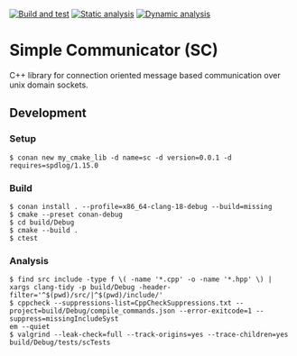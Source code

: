 [![Build and test](https://github.com/ooonak/sc/actions/workflows/ci.yaml/badge.svg)](https://github.com/ooonak/sc/actions/workflows/ci.yaml)
[![Static analysis](https://github.com/ooonak/sc/actions/workflows/static-analysis.yaml/badge.svg)](https://github.com/ooonak/sc/actions/workflows/static-analysis.yaml)
[![Dynamic analysis](https://github.com/ooonak/sc/actions/workflows/dynamic-analysis.yaml/badge.svg)](https://github.com/ooonak/sc/actions/workflows/dynamic-analysis.yaml)

# Simple Communicator (SC)
C++ library for connection oriented message based communication over unix domain sockets.

## Development

### Setup

```
$ conan new my_cmake_lib -d name=sc -d version=0.0.1 -d requires=spdlog/1.15.0
```

### Build

```
$ conan install . --profile=x86_64-clang-18-debug --build=missing
$ cmake --preset conan-debug
$ cd build/Debug
$ cmake --build .
$ ctest
```

### Analysis

```
$ find src include -type f \( -name '*.cpp' -o -name '*.hpp' \) | xargs clang-tidy -p build/Debug -header-filter='^$(pwd)/src/|^$(pwd)/include/'
$ cppcheck --suppressions-list=CppCheckSuppressions.txt --project=build/Debug/compile_commands.json --error-exitcode=1 --suppress=missingIncludeSyst
em --quiet
$ valgrind --leak-check=full --track-origins=yes --trace-children=yes build/Debug/tests/scTests
```
